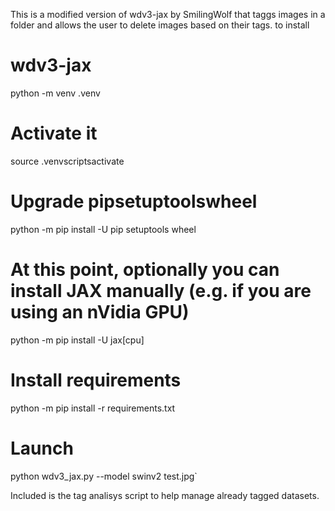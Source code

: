 This is a modified version of wdv3-jax by SmilingWolf that taggs images in a folder and allows the user to delete images based on their tags.
to install
# wdv3-jax
python -m venv .venv
# Activate it
source .venvscriptsactivate
# Upgrade pipsetuptoolswheel
python -m pip install -U pip setuptools wheel
# At this point, optionally you can install JAX manually (e.g. if you are using an nVidia GPU)
python -m pip install -U jax[cpu]
# Install requirements
python -m pip install -r requirements.txt
# Launch
python wdv3_jax.py --model swinv2 test.jpg`

Included is the tag analisys script to help manage already tagged datasets. 
